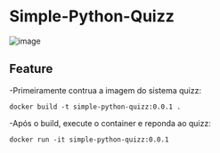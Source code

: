 # Simple-Python-Quizz

![image](https://user-images.githubusercontent.com/15057595/218906163-e54d400e-179c-459f-8f80-ff49525c4db9.png)

## Feature

-Primeiramente contrua a imagem do sistema quizz:
```docker
docker build -t simple-python-quizz:0.0.1 .
```

-Após o build, execute o container e reponda ao quizz:
```docker
docker run -it simple-python-quizz:0.0.1
```